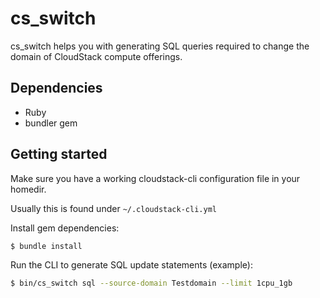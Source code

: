 # cs_switch

cs_switch helps you with generating SQL queries required to change the domain of CloudStack compute offerings.

## Dependencies

  * Ruby
  * bundler gem

## Getting started

Make sure you have a working cloudstack-cli configuration file in your homedir.

Usually this is found under `~/.cloudstack-cli.yml`

Install gem dependencies:

```sh
$ bundle install
```

Run the CLI to generate SQL update statements (example):

```sh
$ bin/cs_switch sql --source-domain Testdomain --limit 1cpu_1gb
```
